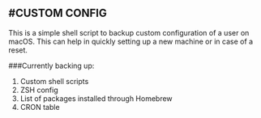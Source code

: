 #CUSTOM CONFIG
-------

This is a simple shell script to backup custom configuration of a user on macOS.
This can help in quickly setting up a new machine or in case of a reset.

###Currently backing up:
1. Custom shell scripts
2. ZSH config
3. List of packages installed through Homebrew 
4. CRON table

